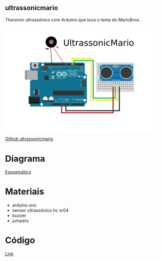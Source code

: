 ## ultrassonicmario

Theremin ultrassônico com Arduino que toca o tema do MarioBros.

![Image](https://raw.githubusercontent.com/santos-hacker-clube/ultrassonicmario/master/ultrassonicmario_theremin_arduino.png)

[Github ultrassonicmario](https://github.com/santos-hacker-clube/ultrassonicmario)

# Diagrama
[Esquemático](https://github.com/santos-hacker-clube/ultrassonicmario/blob/master/ultrassonicmario_theremin_arduino.png)

# Materiais
- arduino uno
- sensor ultrassônico hc sr04  
- buzzer 
- jumpers

# Código

[Link](https://github.com/santos-hacker-clube/ultrassonicmario/blob/master/arduino_ultrassonic_theremin_mario_code.ino) 



